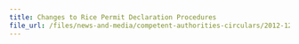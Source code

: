 ```yaml
---
title: Changes to Rice Permit Declaration Procedures 
file_url: /files/news-and-media/competent-authorities-circulars/2012-12-28-CA.pdf
---
```

